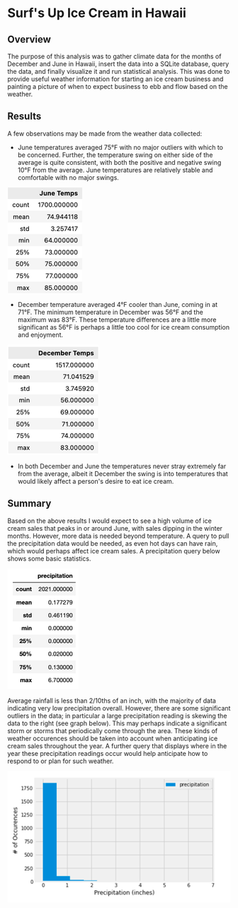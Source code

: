 
# Surf's Up Ice Cream in Hawaii

## Overview

The purpose of this analysis was to gather climate data for the months of December and June in Hawaii, 
insert the data into a SQLite database, query the data, and finally visualize it and run statistical analysis. 
This was done to provide useful weather information for starting an ice cream business and painting a picture 
of when to expect business to ebb and flow based on the weather.

## Results

A few observations may be made from the weather data collected:

- June temperatures averaged 75°F with no major outliers with which to be concerned. Further, the temperature
swing on either side of the average is quite consistent, with both the positive and negative swing 10°F from 
the average. June temperatures are relatively stable and comfortable with no major swings.

![June_temps](https://github.com/conorwhanson/surfs_up/blob/main/resources/June_temps.png)

- December temperature averaged 4°F cooler than June, coming in at 71°F. The minimum temperature in December was
56°F and the maximum was 83°F. These temperature differences are a little more significant as 56°F is perhaps a
little too cool for ice cream consumption and enjoyment.

![Dec_temps](https://github.com/conorwhanson/surfs_up/blob/main/resources/Dec_temps.png)

- In both December and June the temperatures never stray extremely far from the average, albeit it December the
swing is into temperatures that would likely affect a person's desire to eat ice cream.

## Summary

Based on the above results I would expect to see a high volume of ice cream sales that peaks in or around June,
with sales dipping in the winter months. However, more data is needed beyond temperature. A query to pull the 
precipitation data would be needed, as even hot days can have rain, which would perhaps affect ice cream sales.
A precipitation query below shows some basic statistics. 

![Precipitation_stats](https://github.com/conorwhanson/surfs_up/blob/main/resources/precipitation.png)

Average rainfall is less than 2/10ths of an inch, with the majority of data indicating very low precipitation
overall. However, there are some significant outliers in the data; in particular a large precipitation reading
is skewing the data to the right (see graph below). This may perhaps indicate a significant storm or storms that 
periodically come through the area. These kinds of weather occurences should be taken into account when 
anticipating ice cream sales throughout the year. A further query that displays where in the year these
precipitation readings occur would help anticipate how to respond to or plan for such weather.

![Overall_precip_graph](https://github.com/conorwhanson/surfs_up/blob/main/resources/overall_precipitation.png)